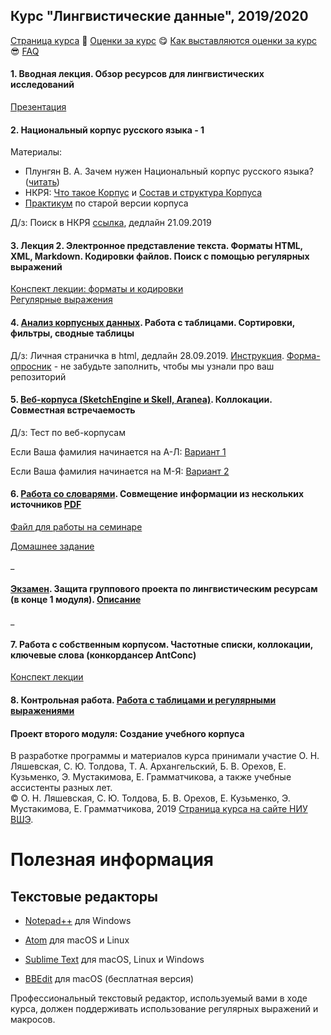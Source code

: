 ## Курс "Лингвистические данные", 2019/2020

<a href="https://olesar.github.io/lingdata">Страница курса</a> &#129303; <a href="https://docs.google.com/spreadsheets/d/1CB4rxu__FAfr4qSfwkbjF6oLBgohDAoSZzhCUHb3Ia0/edit?usp=sharing">Оценки за курс</a> &#128523; <a href="">Как выставляются оценки за курс</a> &#128526; <a href="">FAQ</a>

#### 1. Вводная лекция. Обзор ресурсов для лингвистических исследований   
[Презентация](1LingResources.pdf)

#### 2. Национальный корпус русского языка - 1  
Материалы:  
* Плунгян В. А. Зачем нужен Национальный корпус русского языка? (<a href="http://ruscorpora.ru/new/sbornik2005/02plu.pdf">читать</a>)  
* НКРЯ: <a href="http://ruscorpora.ru/new/corpora-intro.html">Что такое Корпус</a> и <a href="http://ruscorpora.ru/new/corpora-structure.html">Состав и структура Корпуса</a> 
* [Практикум](practicum1-rnc.md) по старой версии корпуса

Д/з: Поиск в НКРЯ [ссылка](hw1-RNC.md), дедлайн 21.09.2019   

#### 3. Лекция 2. Электронное представление текста. Форматы HTML, XML, Markdown. Кодировки файлов. Поиск с помощью регулярных выражений     
<a href="2TextFormats.md">Конспект лекции: форматы и кодировки</a>   
<a href="3RegExp.md">Регулярные выражения</a>   

#### 4. <a href="">Анализ корпусных данных</a>. Работа с таблицами. Сортировки, фильтры, сводные таблицы  

Д/з: Личная страничка в html, дедлайн 28.09.2019. [Инструкция](hw2-HTML.md). [Форма-опросник](https://forms.gle/VpkBKkZbUg9tYEr39) - не забудьте заполнить, чтобы мы узнали про ваш репозиторий

#### 5. <a href="practicum-web-corpora.md">Веб-корпуса (SketchEngine и Skell, Aranea)</a>. Коллокации. Совместная встречаемость  

Д/з: Тест по веб-корпусам

Если Ваша фамилия начинается на А-Л: [Вариант 1](https://docs.google.com/forms/d/e/1FAIpQLSeaOiQlhSEfT46G1MVLixQih39afmC6R1YdGuJRyqfwQzMaVw/viewform?usp=sf_link)

Если Ваша фамилия начинается на М-Я: [Вариант 2](https://docs.google.com/forms/d/e/1FAIpQLSeHCjYSZN-CMdQ6CxFZN_PCSVOHVazqSEssCn6vwJIleuZDYA/viewform?usp=sf_link)

#### 6. [Работа со словарями](practicum_spreadsheets-merging.md). Совмещение информации из нескольких источников [PDF](https://github.com/olesar/lingdata/blob/gh-pages/data/practicum_spreadsheets-merging.pdf)   
[Файл для работы на семинаре](https://github.com/olesar/lingdata/blob/gh-pages/data/corpus_freq.xlsx?raw=true)

[Домашнее задание](https://docs.google.com/forms/d/e/1FAIpQLScXT61nzYMxzao8bs3CVfICxcVCrpXE_rPYdD_9oApLIhcQ1w/viewform)

\_ 

#### <a href="">Экзамен</a>. Защита группового проекта по лингвистическим ресурсам (в конце 1 модуля). [Описание](exam.md)

\_

#### 7. Работа с собственным корпусом. Частотные списки, коллокации, ключевые слова (конкордансер AntConc)  
<a href="">Конспект лекции</a>

#### 8. Контрольная работа. <a href="">Работа с таблицами и регулярными выражениями</a>  

#### Проект второго модуля: Создание учебного корпуса

<!-- Д/з: <a href="">Корпусное мини-исследование - 2</a>.

Д/з: [Расшифровка видео](https) (полная).  <a href="">Частотный словарь</a> (файлы LiveCorpus и др.).

#### 12. <a href="">Морфологическая разметка и дизамбигуация</a>  
[Д/з](): Практикум по снятию омонимии.


#### 14. Контрольная работа. <a href="">Итоговая сдача материалов LiveCorpus. Оценка качества разметки корпуса</a>  
-->



В разработке программы и материалов курса принимали участие О. Н. Ляшевская, С. Ю. Толдова, Т. А. Архангельский, Б. В. Орехов, Е. Кузьменко, Э. Мустакимова, Е. Грамматчикова, а также учебные ассистенты разных лет.  
© О. Н. Ляшевская, С. Ю. Толдова, Б. В. Орехов, Е. Кузьменко, Э. Мустакимова, Е. Грамматчикова, 2019 
<a href="https://www.hse.ru/edu/courses/298695936">Страница курса на сайте НИУ ВШЭ</a>. 


# Полезная информация

## Текстовые редакторы

* [Notepad++](https://notepad-plus-plus.org) для Windows

* [Atom](https://atom.io) для macOS и Linux

* [Sublime Text](https) для macOS, Linux и Windows

* [BBEdit](https) для macOS (бесплатная версия)

Профессиональный текстовый редактор, используемый вами в ходе курса, должен поддерживать использование регулярных выражений и макросов.

